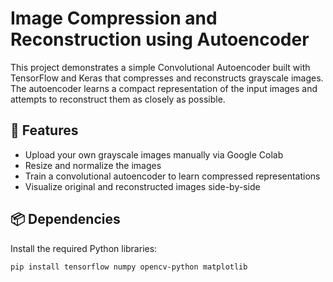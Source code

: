 # Image Compression and Reconstruction using Autoencoder

This project demonstrates a simple Convolutional Autoencoder built with TensorFlow and Keras that compresses and reconstructs grayscale images. The autoencoder learns a compact representation of the input images and attempts to reconstruct them as closely as possible.

## 🧠 Features
- Upload your own grayscale images manually via Google Colab
- Resize and normalize the images
- Train a convolutional autoencoder to learn compressed representations
- Visualize original and reconstructed images side-by-side

## 📦 Dependencies
Install the required Python libraries:

```bash
pip install tensorflow numpy opencv-python matplotlib

